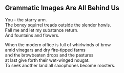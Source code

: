 Grammatic Images Are All Behind Us
----------------------------------
You - the starry arm.  
The boney squirrel treads outside the slender howls.  
Fall me and let my substance return.  
And fountains and flowers.  
  
When the modern office is full of whirlwinds of brow  
amid vinegars and dry fire-tipped farms  
and the browbeaten drops and the pastures  
at last give forth their wet-winged nougat.  
To seek another land all saxophones become roosters.  

